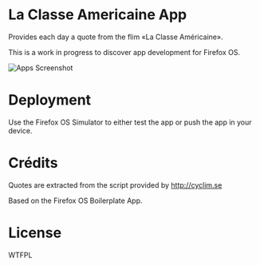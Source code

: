 # La Classe Americaine App

Provides each day a quote from the flim «La Classe Américaine».

This is a work in progress to discover app development for Firefox OS.

![Apps Screenshot](https://raw.github.com/nterray/la-classe-americaine-app/master/resources/img/screenshot-1.png)

# Deployment

Use the Firefox OS Simulator to either test the app or push the app in your device.

# Crédits

Quotes are extracted from the script provided by http://cyclim.se

Based on the Firefox OS Boilerplate App.

# License

WTFPL
